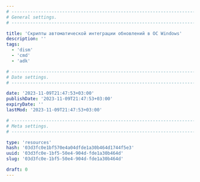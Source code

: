 ```yaml
---
# -------------------------------------------------------------------------------------------------------------------- #
# General settings.
# -------------------------------------------------------------------------------------------------------------------- #

title: 'Скрипты автоматической интеграции обновлений в ОС Windows'
description: ''
tags:
  - 'dism'
  - 'cmd'
  - 'adk'

# -------------------------------------------------------------------------------------------------------------------- #
# Date settings.
# -------------------------------------------------------------------------------------------------------------------- #

date: '2023-11-09T21:47:53+03:00'
publishDate: '2023-11-09T21:47:53+03:00'
expiryDate: ''
lastMod: '2023-11-09T21:47:53+03:00'

# -------------------------------------------------------------------------------------------------------------------- #
# Meta settings.
# -------------------------------------------------------------------------------------------------------------------- #

type: 'resources'
hash: '03d3fc0e1bf570e4a04dfde1a30b464d1744f5e3'
uuid: '03d3fc0e-1bf5-50e4-904d-fde1a30b464d'
slug: '03d3fc0e-1bf5-50e4-904d-fde1a30b464d'

draft: 0
---
```




<!--more-->
